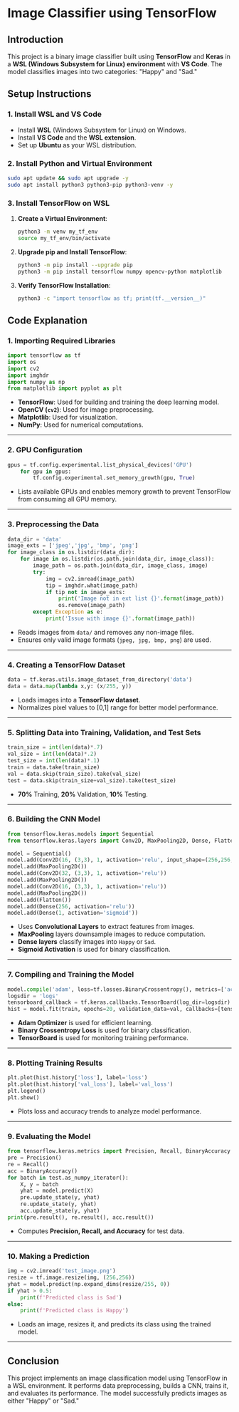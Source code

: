 # Image Classifier using TensorFlow

## Introduction
This project is a binary image classifier built using **TensorFlow** and **Keras** in a **WSL (Windows Subsystem for Linux) environment** with **VS Code**. The model classifies images into two categories: "Happy" and "Sad." 

## Setup Instructions
### 1. Install WSL and VS Code
- Install **WSL** (Windows Subsystem for Linux) on Windows.
- Install **VS Code** and the **WSL extension**.
- Set up **Ubuntu** as your WSL distribution.

### 2. Install Python and Virtual Environment
```bash
sudo apt update && sudo apt upgrade -y
sudo apt install python3 python3-pip python3-venv -y
```

### 3. Install TensorFlow on WSL
1. **Create a Virtual Environment**:
   ```bash
   python3 -m venv my_tf_env
   source my_tf_env/bin/activate
   ```
2. **Upgrade pip and Install TensorFlow**:
   ```bash
   python3 -m pip install --upgrade pip
   python3 -m pip install tensorflow numpy opencv-python matplotlib
   ```
3. **Verify TensorFlow Installation**:
   ```bash
   python3 -c "import tensorflow as tf; print(tf.__version__)"
   ```

## Code Explanation

### 1. **Importing Required Libraries**
```python
import tensorflow as tf
import os 
import cv2
import imghdr
import numpy as np
from matplotlib import pyplot as plt
```
- **TensorFlow**: Used for building and training the deep learning model.
- **OpenCV (`cv2`)**: Used for image preprocessing.
- **Matplotlib**: Used for visualization.
- **NumPy**: Used for numerical computations.

---

### 2. **GPU Configuration**
```python
gpus = tf.config.experimental.list_physical_devices('GPU')
    for gpu in gpus:
        tf.config.experimental.set_memory_growth(gpu, True)
```
- Lists available GPUs and enables memory growth to prevent TensorFlow from consuming all GPU memory.

---

### 3. **Preprocessing the Data**
```python
data_dir = 'data' 
image_exts = ['jpeg','jpg', 'bmp', 'png']
for image_class in os.listdir(data_dir): 
    for image in os.listdir(os.path.join(data_dir, image_class)):
        image_path = os.path.join(data_dir, image_class, image)
        try: 
            img = cv2.imread(image_path)
            tip = imghdr.what(image_path)
            if tip not in image_exts: 
                print('Image not in ext list {}'.format(image_path))
                os.remove(image_path)
        except Exception as e: 
            print('Issue with image {}'.format(image_path))
```
- Reads images from `data/` and removes any non-image files.
- Ensures only valid image formats (`jpeg, jpg, bmp, png`) are used.

---

### 4. **Creating a TensorFlow Dataset**
```python
data = tf.keras.utils.image_dataset_from_directory('data')
data = data.map(lambda x,y: (x/255, y))
```
- Loads images into a **TensorFlow dataset**.
- Normalizes pixel values to [0,1] range for better model performance.

---

### 5. **Splitting Data into Training, Validation, and Test Sets**
```python
train_size = int(len(data)*.7)
val_size = int(len(data)*.2)
test_size = int(len(data)*.1)
train = data.take(train_size)
val = data.skip(train_size).take(val_size)
test = data.skip(train_size+val_size).take(test_size)
```
- **70%** Training, **20%** Validation, **10%** Testing.

---

### 6. **Building the CNN Model**
```python
from tensorflow.keras.models import Sequential
from tensorflow.keras.layers import Conv2D, MaxPooling2D, Dense, Flatten, Dropout

model = Sequential()
model.add(Conv2D(16, (3,3), 1, activation='relu', input_shape=(256,256,3)))
model.add(MaxPooling2D())
model.add(Conv2D(32, (3,3), 1, activation='relu'))
model.add(MaxPooling2D())
model.add(Conv2D(16, (3,3), 1, activation='relu'))
model.add(MaxPooling2D())
model.add(Flatten())
model.add(Dense(256, activation='relu'))
model.add(Dense(1, activation='sigmoid'))
```
- Uses **Convolutional Layers** to extract features from images.
- **MaxPooling** layers downsample images to reduce computation.
- **Dense layers** classify images into `Happy` or `Sad`.
- **Sigmoid Activation** is used for binary classification.

---

### 7. **Compiling and Training the Model**
```python
model.compile('adam', loss=tf.losses.BinaryCrossentropy(), metrics=['accuracy'])
logsdir = 'logs'
tensorboard_callback = tf.keras.callbacks.TensorBoard(log_dir=logsdir)
hist = model.fit(train, epochs=20, validation_data=val, callbacks=[tensorboard_callback])
```
- **Adam Optimizer** is used for efficient learning.
- **Binary Crossentropy Loss** is used for binary classification.
- **TensorBoard** is used for monitoring training performance.

---

### 8. **Plotting Training Results**
```python
plt.plot(hist.history['loss'], label='loss')
plt.plot(hist.history['val_loss'], label='val_loss')
plt.legend()
plt.show()
```
- Plots loss and accuracy trends to analyze model performance.

---

### 9. **Evaluating the Model**
```python
from tensorflow.keras.metrics import Precision, Recall, BinaryAccuracy
pre = Precision()
re = Recall()
acc = BinaryAccuracy()
for batch in test.as_numpy_iterator(): 
    X, y = batch
    yhat = model.predict(X)
    pre.update_state(y, yhat)
    re.update_state(y, yhat)
    acc.update_state(y, yhat)
print(pre.result(), re.result(), acc.result())
```
- Computes **Precision, Recall, and Accuracy** for test data.

---

### 10. **Making a Prediction**
```python
img = cv2.imread('test_image.png')
resize = tf.image.resize(img, (256,256))
yhat = model.predict(np.expand_dims(resize/255, 0))
if yhat > 0.5: 
    print(f'Predicted class is Sad')
else:
    print(f'Predicted class is Happy')
```
- Loads an image, resizes it, and predicts its class using the trained model.

---

## **Conclusion**
This project implements an image classification model using TensorFlow in a WSL environment. It performs data preprocessing, builds a CNN, trains it, and evaluates its performance. The model successfully predicts images as either "Happy" or "Sad."

